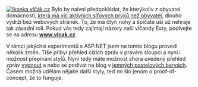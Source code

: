 <!-- dcterms:identifier = riderweblog#159 -->
<!-- dcterms:title = Dneska už má stránky opravdu každý -->
<!-- dcterms:abstract = Bylo by naivní předpokládat, že nějaký člen naší domácnosti vydrží bez webových stránek. A vůbec nevadí, že to je pes! -->
<!-- np9:categoryId = 3 -->
<!-- x4w:category = Vlci -->
<!-- np9:authorId = 1 -->
<!-- np9:authorEmail = michal.valasek@altairis.cz -->
<!-- dcterms:creator = Michal Altair Valášek -->
<!-- dcterms:created = 2004-07-17T02:55:45.76+02:00 -->
<!-- dcterms:dateAccepted = 2004-07-17T02:55:45.76+02:00 -->

[![Ikonka vlčák.cz](http://www.vlcak.cz/files/gfx/ikonka.png "VLČÁK.CZ: Osobní stránky Esty Kanýčo")](http://www.vlcak.cz/) Bylo by naivní předpokládat, že kterýkoliv z obyvatel domácnosti, [která má víc aktivních síťových prvků než obyvatel](/entry/article-20030220.aspx), dlouho vydrží bez webových stránek. To, že má čtyři nohy a špičaté uši už nehraje tak zásadní roli. Pokud vás tedy zajímají názory naší vlčandy Esty, podívejte se na adresu [<strong>www.vlcak.cz</strong>](http://www.vlcak.cz/).

V rámci jakýchsi experimentů s ASP.NET jsem na tomto blogu provedl několik změn. Tiše přibyl přehled cizích zpráv v pravém sloupci a nyní i možnost přepínání stylů. Nyní tedy máte možnost shora uvedený přehled zpráv [vypnout](/SetStyle.aspx?Screen=blue_norss&URL=/entry/article-20040717.aspx) a nebo se podívat na blog v [jemných pastelových barvách](/SetStyle.aspx?Screen=pastel&URL=/entry/article-20040717.aspx). Časem možná udělám nějaké další styly, teď mi šlo jenom o proof-of-concept, že to funguje.